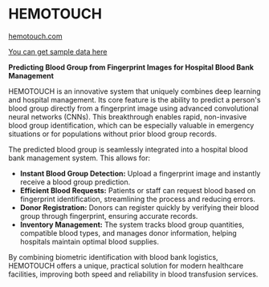 # HEMOTOUCH
[hemotouch.com](https://hemotouch-python-api.onrender.com)

[You can get sample data here](https://drive.google.com/drive/folders/1e_8LZpUcKh3krExg_nqZq7oSTvtXGGKn?usp=drive_link )

**Predicting Blood Group from Fingerprint Images for Hospital Blood Bank Management**

HEMOTOUCH is an innovative system that uniquely combines deep learning and hospital management. Its core feature is the ability to predict a person's blood group directly from a fingerprint image using advanced convolutional neural networks (CNNs). This breakthrough enables rapid, non-invasive blood group identification, which can be especially valuable in emergency situations or for populations without prior blood group records.

The predicted blood group is seamlessly integrated into a hospital blood bank management system. This allows for:

- **Instant Blood Group Detection:** Upload a fingerprint image and instantly receive a blood group prediction.
- **Efficient Blood Requests:** Patients or staff can request blood based on fingerprint identification, streamlining the process and reducing errors.
- **Donor Registration:** Donors can register quickly by verifying their blood group through fingerprint, ensuring accurate records.
- **Inventory Management:** The system tracks blood group quantities, compatible blood types, and manages donor information, helping hospitals maintain optimal blood supplies.

By combining biometric identification with blood bank logistics, HEMOTOUCH offers a unique, practical solution for modern healthcare facilities, improving both speed and reliability in blood transfusion services.
